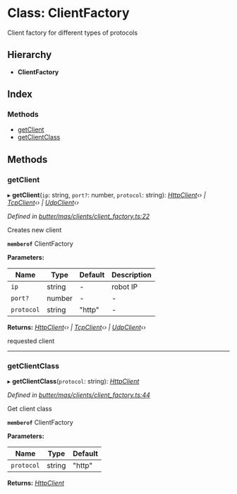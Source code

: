 
# Class: ClientFactory

Client factory for different types of protocols

## Hierarchy

* **ClientFactory**

## Index

### Methods

* [getClient](_butter_mas_clients_client_factory_.clientfactory.md#getclient)
* [getClientClass](_butter_mas_clients_client_factory_.clientfactory.md#getclientclass)

## Methods

###  getClient

▸ **getClient**(`ip`: string, `port?`: number, `protocol`: string): *[HttpClient](_butter_mas_clients_client_http_.httpclient.md)‹› | [TcpClient](_butter_mas_clients_client_tcp_.tcpclient.md)‹› | [UdpClient](_butter_mas_clients_client_udp_.udpclient.md)‹›*

*Defined in [butter/mas/clients/client_factory.ts:22](https://github.com/butter-robotics/Butter.MAS.JavascriptAPI/blob/9c75d0f/butter/mas/clients/client_factory.ts#L22)*

Creates new client

**`memberof`** ClientFactory

**Parameters:**

Name | Type | Default | Description |
------ | ------ | ------ | ------ |
`ip` | string | - | robot IP |
`port?` | number | - | - |
`protocol` | string | "http" | - |

**Returns:** *[HttpClient](_butter_mas_clients_client_http_.httpclient.md)‹› | [TcpClient](_butter_mas_clients_client_tcp_.tcpclient.md)‹› | [UdpClient](_butter_mas_clients_client_udp_.udpclient.md)‹›*

requested client

___

###  getClientClass

▸ **getClientClass**(`protocol`: string): *[HttpClient](_butter_mas_clients_client_http_.httpclient.md)*

*Defined in [butter/mas/clients/client_factory.ts:44](https://github.com/butter-robotics/Butter.MAS.JavascriptAPI/blob/9c75d0f/butter/mas/clients/client_factory.ts#L44)*

Get client class

**`memberof`** ClientFactory

**Parameters:**

Name | Type | Default |
------ | ------ | ------ |
`protocol` | string | "http" |

**Returns:** *[HttpClient](_butter_mas_clients_client_http_.httpclient.md)*
